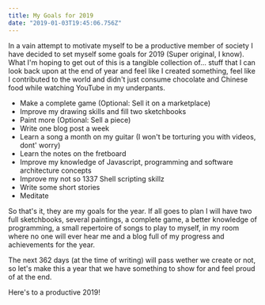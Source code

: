 ```yaml
---
title: My Goals for 2019
date: "2019-01-03T19:45:06.756Z"
---
```


In a vain attempt to motivate myself to be a productive member of society I have decided to set myself some goals for 2019 (Super original, I know). What I'm hoping to get out of this is a tangible collection of... stuff that I can look back upon at the end of year and feel like I created something, feel like I contributed to the world and didn't just consume chocolate and Chinese food while watching YouTube in my underpants.

 - Make a complete game (Optional: Sell it on a marketplace)
 - Improve my drawing skills and fill two sketchbooks
 - Paint more (Optional: Sell a piece)
 - Write one blog post a week
 - Learn a song a month on my guitar (I won't be torturing you with videos, dont' worry)
 - Learn the notes on the fretboard
- Improve my knowledge of Javascript, programming and software architecture concepts
- Improve my not so 1337 Shell scripting skillz
- Write some short stories
- Meditate

So that's it, they are my goals for the year. If all goes to plan I will have two full sketchbooks, several paintings, a complete game, a better knowledge of programming, a small repertoire of songs to play to myself, in my room where no one will ever hear me and a blog full of my progress  and achievements for the year.

The next 362 days (at the time of writing) will pass wether we create or not, so let's make this a year that we have something to show for and feel proud of at the end.

Here's to a productive 2019!